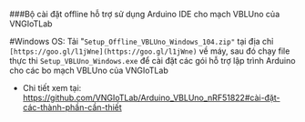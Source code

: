 ###Bộ cài đặt offline hỗ trợ sử dụng Arduino IDE cho mạch VBLUno của VNGIoTLab


#Windows OS:
Tải "`Setup_Offline_VBLUno_Windows_104.zip"` tại địa chỉ `[https://goo.gl/l1jWne](https://goo.gl/l1jWne)` về máy, sau đó chạy file thực thi `Setup_VBLUno_Windows.exe` để cài đặt các gói hỗ trợ lập trình Arduino cho các bo mạch VBLUno của VNGIoTLab



* Chi tiết xem tại: https://github.com/VNGIoTLab/Arduino_VBLUno_nRF51822#cài-đặt-các-thành-phần-cần-thiết
